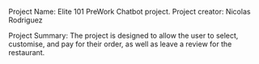Project Name: Elite 101 PreWork Chatbot project.
Project creator: Nicolas Rodriguez

Project Summary: The project is designed to allow the user to select, customise, and pay for their order, as well as leave a review for the restaurant.
